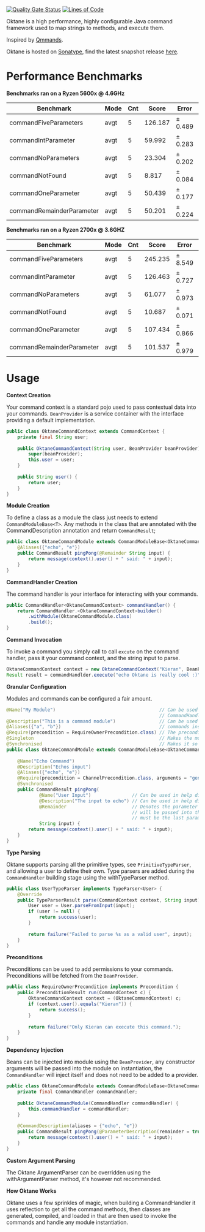 [![Quality Gate Status](https://sonarcloud.io/api/project_badges/measure?project=k-boyle_Oktane&metric=alert_status)](https://sonarcloud.io/dashboard?id=k-boyle_Oktane) [![Lines of Code](https://sonarcloud.io/api/project_badges/measure?project=k-boyle_Oktane&metric=ncloc)](https://sonarcloud.io/dashboard?id=k-boyle_Oktane)

Oktane is a high performance, highly configurable Java command framework used to map strings to methods, and execute them.

Inspired by [Qmmands](https://github.com/quahu/qmmands).

Oktane is hosted on [Sonatype](https://oss.sonatype.org/content/repositories/snapshots), find the latest snapshot release [here](https://oss.sonatype.org/#nexus-search;quick~oktane).

# Performance Benchmarks #

**Benchmarks ran on a Ryzen 5600x @ 4.6GHz**

| Benchmark                   | Mode | Cnt  | Score    |  Error    | Units   |
| --------------------------- | ---- | ---- | -------- | --------- | ------- |
| commandFiveParameters       | avgt |  5   | 126.187  | ± 0.489   | ns/op   |
| commandIntParameter         | avgt |  5   | 59.992   | ± 0.283   | ns/op   |
| commandNoParameters         | avgt |  5   | 23.304   | ± 0.202   | ns/op   |
| commandNotFound             | avgt |  5   | 8.817    | ± 0.084   | ns/op   |
| commandOneParameter         | avgt |  5   | 50.439   | ± 0.177   | ns/op   |
| commandRemainderParameter   | avgt |  5   | 50.201   | ± 0.224   | ns/op   |

**Benchmarks ran on a Ryzen 2700x @ 3.6GHZ**

| Benchmark                   | Mode | Cnt  | Score    | Error     | Units   |
| --------------------------- | ---- | ---- | -------- | --------- | ------- |
| commandFiveParameters       | avgt |  5   | 245.235  | ± 8.549   | ns/op   |
| commandIntParameter         | avgt |  5   | 126.463  | ± 0.727   | ns/op   |
| commandNoParameters         | avgt |  5   | 61.077   | ± 0.973   | ns/op   |
| commandNotFound             | avgt |  5   | 10.687   | ± 0.071   | ns/op   |
| commandOneParameter         | avgt |  5   | 107.434  | ± 0.866   | ns/op   |
| commandRemainderParameter   | avgt |  5   | 101.537  | ± 0.979   | ns/op   |

# Usage #

**Context Creation**

Your command context is a standard pojo used to pass contextual data into your commands. `BeanProvider` is a service container with the interface providing a default implementation.
```java
public class OktaneCommandContext extends CommandContext {
    private final String user;
    
    public OktaneCommandContext(String user, BeanProvider beanProvider) {
        super(beanProvider);
        this.user = user;
    }
    
    public String user() {
        return user;
    }
}
```

**Module Creation**

To define a class as a module the class just needs to extend `CommandModuleBase<T>`. Any methods in the class that are annotated with the CommandDescription
annotation and return `CommandResult`; 
```java
public class OktaneCommandModule extends CommandModuleBase<OktaneCommandContext> {
    @Aliases({"echo", "e"})
    public CommandResult pingPong(@Remainder String input) {
        return message(context().user() + " said: " + input);
    }
}
```

**CommandHandler Creation**

The command handler is your interface for interacting with your commands.
```java
public CommandHandler<OktaneCommandContext> commandHandler() {
    return CommandHandler.<OktaneCommandContext>builder()
        .withModule(OktaneCommandModule.class)
        .build();
}    
```

**Command Invocation**

To invoke a command you simply call to call `excute` on the command handler, pass it your command context, and the string input to parse.
```java
OktaneCommandContext context = new OktaneCommandContext("Kieran", BeanProvider.get());
Result result = commandHandlder.execute("echo Oktane is really cool :)", context);
```

**Granular Configuration**

Modules and commands can be configured a fair amount.

```java
@Name("My Module")                                      // Can be used in help displays, all the modules and commands can be accessed via
                                                        // CommandHandler#modules, and CommandHandler#commands 
@Description("This is a command module")                // Can be used in help displays
@Aliases({"a", "b"})                                    // commands inside a group must have the group prefix to execute, e.g. "a echo"
@Require(precondition = RequireOwnerPrecondition.class) // The preconditions to run to determine whether a module is executable or not
@Singleton                                              // Makes the module a singleton (transient by default)
@Synchronised                                           // Makes it so that all commands in the module are synchronised on a shared lock
public class OktaneCommandModule extends CommandModuleBase<OktaneCommandContext> {
    
    @Name("Echo Command")                                                     // Can be used in help displays
    @Description("Echos input")                                               // Can be used in help displays
    @Aliases({"echo", "e"})                                                   // Defines the different aliases that can invoke the command
    @Require(precondition = ChannelPrecondition.class, arguments = "general") // The preconditions to run to determine whether the command is executable
    @Synchronised                                                             // Makes it so that the command is locally synchronised (public CommandResult synchronised ...)
    public CommandResult pingPong(
            @Name("User Input")               // Can be used in help displays       
            @Description("The input to echo") // Can be used in help displays
            @Remainder                        // Denotes the parameter as a remainder, so all the remaining text left to parse
                                              // will be passed into this parameter. There can only be one remainder, and it
                                              // must be the last parameter
            String input) {
        return message(context().user() + " said: " + input);
    }
}
```

**Type Parsing**

Oktane supports parsing all the primitive types, see `PrimitiveTypeParser`, and allowing a user to define their own.
Type parsers are added during the `CommandHandler` building stage using the withTypeParser method.
```java
public class UserTypeParser implements TypeParser<User> {
    @Override
    public TypeParserResult parse(CommandContext context, String input) {
        User user = User.parseFromInput(input);
        if (user != null) {
            return success(user);
        }
        
        return failure("Failed to parse %s as a valid user", input);
    }
} 
```

**Preconditions**

Preconditions can be used to add permissions to your commands. Preconditions will be fetched from the `BeanProvider`.
```java
public class RequireOwnerPrecondition implements Precondition {
    public PreconditionResult run(CommandContext c) {
        OktaneCommandContext context = (OktaneCommandContext) c;
        if (context.user().equals("Kieran")) {
            return success();
        }
        
        return failure("Only Kieran can execute this command.");
    }
}
```

**Dependency Injection**

Beans can be injected into module using the `BeanProvider`, any constructor arguments will be passed into the module on instantiation, the `CommandHandler`
will inject itself and does not need to be added to a provider.
```java
public class OktaneCommandModule extends CommandModuleBase<OktaneCommandContext> {
    private final CommandHandler commandHandler;
    
    public OktaneCommandModule(CommandHandler commandHandler) {
        this.commandHandler = commandHandler;
    }
    
    @CommandDescription(aliases = {"echo", "e"})
    public CommandResult pingPong(@ParameterDescription(remainder = true) String input) {
        return message(context().user() + " said: " + input);
    }
}
```

**Custom Argument Parsing**

The Oktane ArgumentParser can be overridden using the withArgumentParser method, it's however not recommended.

**How Oktane Works**

Oktane uses a few sprinkles of magic, when building a CommandHandler it uses reflection to get all the command methods, then 
classes are generated, compiled, and loaded in that are then used to invoke the commands and handle any module instantiation.
